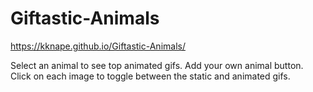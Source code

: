 # Giftastic-Animals

https://kknape.github.io/Giftastic-Animals/

Select an animal to see top animated gifs. Add your own animal button. Click on each image to toggle between the static and animated gifs.
